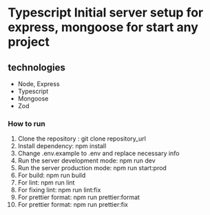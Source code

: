 # Typescript Initial server setup for express, mongoose for start any project

## technologies

- Node, Express
- Typescript
- Mongoose
- Zod

### How to run

1. Clone the repository : git clone repository_url
2. Install dependency: npm install
3. Change .env.example to .env and replace necessary info
4. Run the server development mode: npm run dev
5. Run the server production mode: npm run start:prod
6. For build: npm run build
7. For lint: npm run lint
8. For fixing lint: npm run lint:fix
9. For prettier format: npm run prettier:format
10. For prettier format: npm run prettier:fix
